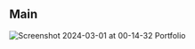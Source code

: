 ## Main

![Screenshot 2024-03-01 at 00-14-32 Portfolio](https://github.com/wlstmd/PortfolioV1/assets/127307160/58d167da-ebac-4434-a708-68ee7e0d8d3c)
